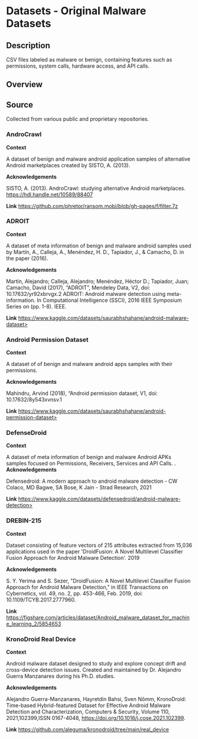# Datasets - Original Malware Datasets

## Description

 CSV files labeled as malware or benign, containing features such as permissions, system calls, hardware access, and API calls.

## Overview


## Source

Collected from various public and proprietary repositories.

### AndroCrawl

**Context**

A dataset of benign and malware android application samples of alternative Android marketplaces created by SISTO, A. (2013).

**Acknowledgements**

SISTO, A. (2013). AndroCrawl: studying alternative Android marketplaces. <https://hdl.handle.net/10589/88407>

**Link**
https://github.com/phretor/ransom.mobi/blob/gh-pages/f/filter.7z

### ADROIT

**Context**

A dataset of meta information of benign and malware android samples used by Martín, A., Calleja, A., Menéndez, H. D., Tapiador, J., & Camacho, D. in the paper (2016).

**Acknowledgements**

Martín, Alejandro; Calleja, Alejandro; Menéndez, Héctor D.; Tapiador, Juan; Camacho, David (2017), “ADROIT”, Mendeley Data, V2, doi: 10.17632/yr92xbrvgx.2
ADROIT: Android malware detection using meta-information. In Computational Intelligence (SSCI), 2016 IEEE Symposium Series on (pp. 1-8). IEEE.

**Link**
https://www.kaggle.com/datasets/saurabhshahane/android-malware-dataset>

### Android Permission Dataset
 
**Context**

A dataset of of benign and malware android apps samples with their permissions.

**Acknowledgements**

Mahindru, Arvind (2018), “Android permission dataset, V1, doi: 10.17632/8y543xvnsv.1

**Link**
https://www.kaggle.com/datasets/saurabhshahane/android-permission-dataset>

### DefenseDroid
 
**Context**

A dataset of meta information of benign and malware Android APKs samples focused on Permissions, Receivers, Services and API Calls.
.
**Acknowledgements**

Defensedroid: A modern approach to android malware detection - CW Colaco, MD Bagwe, SA Bose, K Jain - Strad Research, 2021

**Link**
https://www.kaggle.com/datasets/defensedroid/android-malware-detection>

### DREBIN-215

**Context**

Dataset consisting of feature vectors of 215 attributes extracted from 15,036 applications used in the paper 'DroidFusion: A Novel Multilevel Classifier Fusion Approach for Android Malware Detection'. 2019

**Acknowledgements**

S. Y. Yerima and S. Sezer, "DroidFusion: A Novel Multilevel Classifier Fusion Approach for Android Malware Detection," in IEEE Transactions on Cybernetics, vol. 49, no. 2, pp. 453-466, Feb. 2019, doi: 10.1109/TCYB.2017.2777960.

**Link**
https://figshare.com/articles/dataset/Android_malware_dataset_for_machine_learning_2/5854653

### KronoDroid Real Device

**Context**

Android malware dataset designed to study and explore concept drift and cross-device detection issues. Created and maintained by Dr. Alejandro Guerra Manzanares during his Ph.D. studies.

**Acknowledgements**

Alejandro Guerra-Manzanares, Hayretdin Bahsi, Sven Nõmm, KronoDroid: Time-based Hybrid-featured Dataset for Effective Android Malware Detection and Characterization, Computers & Security, Volume 110, 2021,102399,ISSN 0167-4048, <https://doi.org/10.1016/j.cose.2021.102399>.

**Link**
 https://github.com/aleguma/kronodroid/tree/main/real_device
